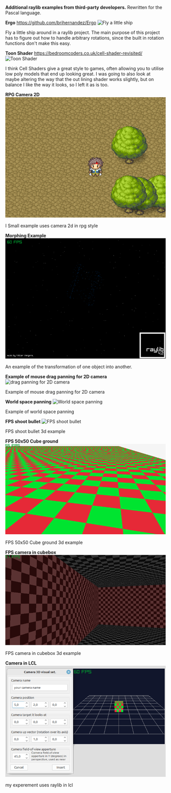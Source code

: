 **Additional raylib examples from third-party developers.**
Rewritten for the Pascal language.

**Ergo** 
https://github.com/brihernandez/Ergo
![Fly a little ship](https://github.com/brihernandez/Ergo/blob/master/screenshots/header.gif?raw=true)

Fly a little ship around in a raylib project. The main purpose of this project has to figure out how to handle arbitrary rotations, since the built in rotation functions don't make this easy.

**Toon Shader**
https://bedroomcoders.co.uk/cell-shader-revisited/
![Toon Shader](toonShader/prev.gif)

I think Cell Shaders give a great style to games, often allowing you to utilise low poly models that end up looking great. I was going to also look at maybe altering the way that the out lining shader works slightly, but on balance I like the way it looks, so I left it as is too.

**RPG Camera 2D**
![RPG Camera 2D](RPG_Camera2D/prev.png)

I Small example uses camera 2d in rpg style

**Morphing Example**
![Morphing Example](MorphTest/prev.png)

An example of the transformation of one object into another.

**Example of mouse drag panning for 2D camera**
![drag panning for 2D camera](https://github.com/GuvaCode/Ray4LazExample/raw/main/Raylib%20example%20of%20mouse%20drag%20panning%20for%202D%20camera/prev.png)

Example of mouse drag panning for 2D camera

**World space panning**
![World space panning](https://github.com/GuvaCode/Ray4LazExample/raw/main/raylib%20worldspace%20panning/prev.png)

Example of world space panning

**FPS shoot bullet**
![FPS shoot bullet](https://github.com/GuvaCode/Ray4LazExample/raw/main/Fps%20shoot%20bullet/prev.png)

FPS shoot bullet 3d example

**FPS 50x50 Cube ground**
![Cube ground](Fps50x50CubeGround/prev.png)

FPS 50x50 Cube ground 3d example

**FPS camera in cubebox**
![camera in cubebox](FpsCameraInCubeBox/prev.png)

FPS camera in cubebox 3d example

**Camera in LCL**
![camera in LCL](Visual_3d_Camera_in_LCL/prev.png)

my experement uses raylib in lcl













